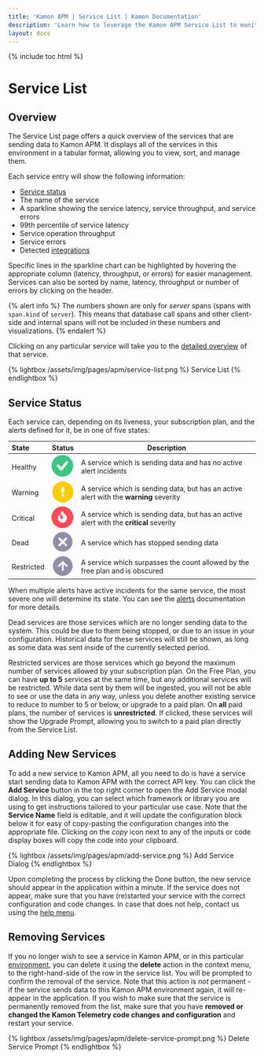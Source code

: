 ```yaml
---
title: 'Kamon APM | Service List | Kamon Documentation'
description: 'Learn how to leverage the Kamon APM Service List to monitor your overall microservice architecture and discover issues immediately.'
layout: docs
---
```


{% include toc.html %}

Service List
============

Overview
------------

The Service List page offers a quick overview of the services that are sending data to Kamon APM. It displays all of the services in this environment in a tabular format, allowing you to view, sort, and manage them.

Each service entry will show the following information:

* [Service status](#service-status) 
* The name of the service
* A sparkline showing the service latency, service throughput, and service errors
* 99th percentile of service latency
* Service operation throughput
* Service errors
* Detected [integrations]

Specific lines in the sparkline chart can be highlighted by hovering the appropriate column (latency, throughput, or errors) for easier management. Services can also be sorted by name, latency, throughput or number of errors by clicking on the header.

{% alert info %}
The numbers shown are only for _server_ spans (spans with `span.kind` of `server`). This means that database call spans and other client-side and internal spans will not be included in
these numbers and visualizations.
{% endalert %}

Clicking on any particular service will take you to the [detailed overview][integrations] of that service.

{% lightbox /assets/img/pages/apm/service-list.png %}
Service List
{% endlightbox %}

Service Status
---------------

Each service can, depending on its liveness, your subscription plan, and the alerts defined for it, be in one of five states:

| State   | Status      | Description      |
|:--------|:-----------:|------------------|
| Healthy | <img src="/assets/img/pages/apm/status/healthy.svg"> | A service which is sending data and has no active alert incidents |
| Warning | <img src="/assets/img/pages/apm/status/warning.svg"> | A service which is sending data, but has an active alert with the **warning** severity |
| Critical | <img src="/assets/img/pages/apm/status/critical.svg"> | A service which is sending data, but has an active alert with the **critical** severity |
| Dead | <img src="/assets/img/pages/apm/status/dead.svg"> | A service which has stopped sending data |
| Restricted | <img src="/assets/img/pages/apm/status/restricted.svg"> | A service which surpasses the count allowed by the free plan and is obscured |

When multiple alerts have active incidents for the same service, the most severe one will determine its state. You can see the [alerts] documentation for more details.

Dead services are those services which are no longer sending data to the system. This could be due to them being stopped, or due to an issue in your configuration. Historical data for these services will still be shown, as long as some data was sent inside of the currently selected period.

Restricted services are those services which go beyond the maximum number of services allowed by your subscription plan. On the Free Plan, you can have **up to 5** services at the same time, but any additional services will be restricted. While data sent by them will be ingested, you will not be able to see or use the data in any way, unless you delete another existing service to reduce to number to 5 or below, or upgrade to a paid plan. On **all** paid plans, the number of services is **unrestricted**. If clicked, these services will show the Upgrade Prompt, allowing you to switch to a paid plan directly from the Service List.

Adding New Services
--------------------

To add a new service to Kamon APM, all you need to do is have a service start sending data to Kamon APM with the correct API key. You can click the **Add Service** button in the top right corner to open the Add Service modal dialog. In this dialog, you can select which framework or library you are using to get instructions tailored to your particular use case. Note that the **Service Name** field is editable, and it will update the configuration block below it for easy of copy-pasting the configuration changes into the appropriate file. Clicking on the _copy_ icon next to any of the inputs or code display boxes will copy the code into your clipboard.

{% lightbox /assets/img/pages/apm/add-service.png %}
Add Service Dialog
{% endlightbox %}

Upon completing the process by clicking the Done button, the new service should appear in the application within a minute. If the service does not appear, make sure that you have (re)started your service with the correct configuration and code changes. In case that does not help, contact us using the [help menu].

Removing Services
------------------

If you no longer wish to see a service in Kamon APM, or in this particular [environment], you can delete it using the **delete** action in the context menu, to the right-hand-side of the row in the service list. You will be prompted to confirm the removal of the service. Note that this action is _not_ permanent - if the service sends data to this Kamon APM environment again, it will re-appear in the application. If you wish to make sure that the service is permanently removed from the list, make sure that you have **removed or changed the Kamon Telemetry code changes and configuration** and restart your service.

{% lightbox /assets/img/pages/apm/delete-service-prompt.png %}
Delete Service Prompt
{% endlightbox %}

[Service Overview]: ../servide-details/
[integrations]: ../service-details/#integrations
[alerts]: ../../alerts/overview/
[help menu]: ../../general/help/
[environment]: ../../general/environments/
